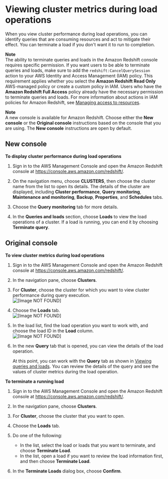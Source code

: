 # Viewing cluster metrics during load operations<a name="performance-metrics-loads"></a>

When you view cluster performance during load operations, you can identify queries that are consuming resources and act to mitigate their effect\. You can terminate a load if you don't want it to run to completion\. 

**Note**  
The ability to terminate queries and loads in the Amazon Redshift console requires specific permission\. If you want users to be able to terminate queries and loads, make sure to add the `redshift:CancelQuerySession` action to your AWS Identity and Access Management \(IAM\) policy\. This requirement applies whether you select the **Amazon Redshift Read Only** AWS\-managed policy or create a custom policy in IAM\. Users who have the **Amazon Redshift Full Access** policy already have the necessary permission to terminate queries and loads\. For more information about actions in IAM policies for Amazon Redshift, see [Managing access to resources](redshift-iam-access-control-overview.md#redshift-iam-accesscontrol-managingaccess)\.

**Note**  
A new console is available for Amazon Redshift\. Choose either the **New console** or the **Original console** instructions based on the console that you are using\. The **New console** instructions are open by default\.

## New console<a name="cluster-load-metrics"></a>

**To display cluster performance during load operations**

1. Sign in to the AWS Management Console and open the Amazon Redshift console at [https://console\.aws\.amazon\.com/redshift/](https://console.aws.amazon.com/redshift/)\.

1. On the navigation menu, choose **CLUSTERS**, then choose the cluster name from the list to open its details\. The details of the cluster are displayed, including **Cluster performance**, **Query monitoring**, **Maintenance and monitoring**, **Backup**, **Properties**, and **Schedules** tabs\.

1. Choose the **Query monitoring** tab for more details\. 

1. In the **Queries and loads** section, choose **Loads** to view the load operations of a cluster\. If a load is running, you can end it by choosing **Terminate query**\.

## Original console<a name="cluster-load-metrics-originalconsole"></a>

**To view cluster metrics during load operations**

1. Sign in to the AWS Management Console and open the Amazon Redshift console at [https://console\.aws\.amazon\.com/redshift/](https://console.aws.amazon.com/redshift/)\.

1. In the navigation pane, choose **Clusters**\.

1. For **Cluster**, choose the cluster for which you want to view cluster performance during query execution\.  
![\[Image NOT FOUND\]](http://docs.aws.amazon.com/redshift/latest/mgmt/images/cm-metrics-10.png)

1. Choose the **Loads** tab\.  
![\[Image NOT FOUND\]](http://docs.aws.amazon.com/redshift/latest/mgmt/images/cm-metrics-110.png)

1. In the load list, find the load operation you want to work with, and choose the load ID in the **Load** column\.  
![\[Image NOT FOUND\]](http://docs.aws.amazon.com/redshift/latest/mgmt/images/cm-metrics-120.png)

1. In the new **Query** tab that is opened, you can view the details of the load operation\.

   At this point, you can work with the **Query** tab as shown in [Viewing queries and loads](performance-metrics-queries.md)\. You can review the details of the query and see the values of cluster metrics during the load operation\.

**To terminate a running load**

1. Sign in to the AWS Management Console and open the Amazon Redshift console at [https://console\.aws\.amazon\.com/redshift/](https://console.aws.amazon.com/redshift/)\.

1. In the navigation pane, choose **Clusters**\.

1. For **Cluster**, choose the cluster that you want to open\.

1. Choose the **Loads** tab\.

1. Do one of the following:
   + In the list, select the load or loads that you want to terminate, and choose **Terminate Load**\.
   + In the list, open a load if you want to review the load information first, and then choose **Terminate Load**\.

1. In the **Terminate Loads** dialog box, choose **Confirm**\.